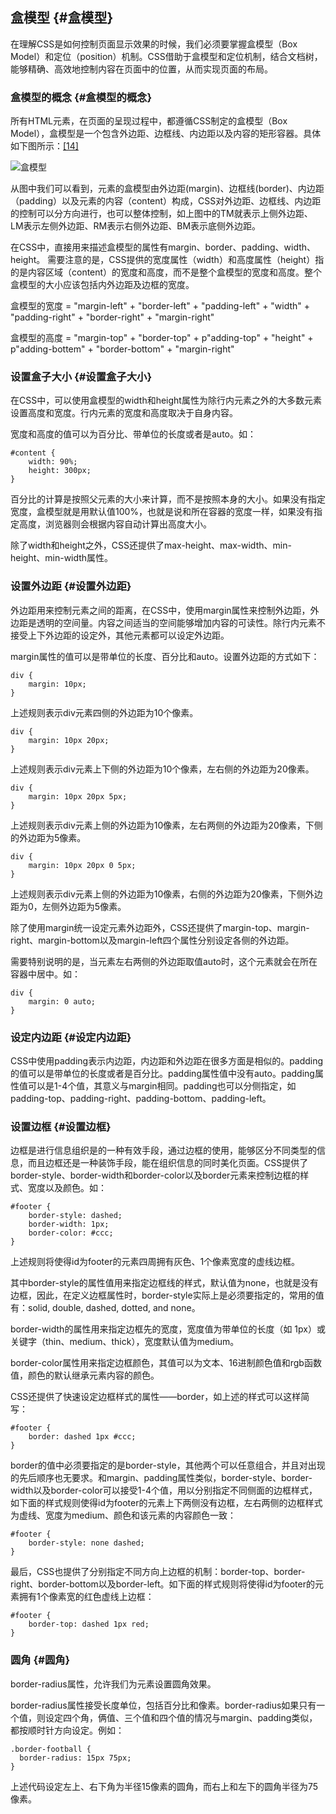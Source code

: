 ## 盒模型 {#盒模型}

在理解CSS是如何控制页面显示效果的时候，我们必须要掌握盒模型（Box Model）和定位（position）机制。CSS借助于盒模型和定位机制，结合文档树，能够精确、高效地控制内容在页面中的位置，从而实现页面的布局。

### 盒模型的概念 {#盒模型的概念}

所有HTML元素，在页面的呈现过程中，都遵循CSS制定的盒模型（Box Model），盒模型是一个包含外边距、边框线、内边距以及内容的矩形容器。具体如下图所示：[\[14\]](https://yangjh.gitee.io/front-end/References.html#cite-14)

![](https://yangjh.gitee.io/front-end/images/box.png "盒模型")

从图中我们可以看到，元素的盒模型由外边距\(margin\)、边框线\(border\)、内边距（padding）以及元素的内容（content）构成，CSS对外边距、边框线、内边距的控制可以分方向进行，也可以整体控制，如上图中的TM就表示上侧外边距、LM表示左侧外边距、RM表示右侧外边距、BM表示底侧外边距。

在CSS中，直接用来描述盒模型的属性有margin、border、padding、width、height。 需要注意的是，CSS提供的宽度属性（width）和高度属性（height）指的是内容区域（content）的宽度和高度，而不是整个盒模型的宽度和高度。整个盒模型的大小应该包括内外边距及边框的宽度。

盒模型的宽度 = "margin-left" + "border-left" + "padding-left" + "width" + "padding-right" + "border-right" + "margin-right"

盒模型的高度 = "margin-top" + "border-top" + p"adding-top" + "height" + p"adding-bottem" + "border-bottom" + "margin-right"

### 设置盒子大小 {#设置盒子大小}

在CSS中，可以使用盒模型的width和height属性为除行内元素之外的大多数元素设置高度和宽度。行内元素的宽度和高度取决于自身内容。

宽度和高度的值可以为百分比、带单位的长度或者是auto。如：

```
#content {
    width: 90%;
    height: 300px;
}
```

百分比的计算是按照父元素的大小来计算，而不是按照本身的大小。如果没有指定宽度，盒模型就是用默认值100\%，也就是说和所在容器的宽度一样，如果没有指定高度，浏览器则会根据内容自动计算出高度大小。

除了width和height之外，CSS还提供了max-height、max-width、min-height、min-width属性。

### 设置外边距 {#设置外边距}

外边距用来控制元素之间的距离，在CSS中，使用margin属性来控制外边距，外边距是透明的空间量。内容之间适当的空间能够增加内容的可读性。除行内元素不接受上下外边距的设定外，其他元素都可以设定外边距。

margin属性的值可以是带单位的长度、百分比和auto。设置外边距的方式如下：

```
div {
    margin: 10px;
}
```

上述规则表示div元素四侧的外边距为10个像素。

```
div {
    margin: 10px 20px;
}
```

上述规则表示div元素上下侧的外边距为10个像素，左右侧的外边距为20像素。

```
div {
    margin: 10px 20px 5px;
}
```

上述规则表示div元素上侧的外边距为10像素，左右两侧的外边距为20像素，下侧的外边距为5像素。

```
div {
    margin: 10px 20px 0 5px;
}
```

上述规则表示div元素上侧的外边距为10像素，右侧的外边距为20像素，下侧外边距为0，左侧外边距为5像素。

除了使用margin统一设定元素外边距外，CSS还提供了margin-top、margin-right、margin-bottom以及margin-left四个属性分别设定各侧的外边距。

需要特别说明的是，当元素左右两侧的外边距取值auto时，这个元素就会在所在容器中居中。如：

```
div {
    margin: 0 auto;
}
```

### 设定内边距 {#设定内边距}

CSS中使用padding表示内边距，内边距和外边距在很多方面是相似的。padding的值可以是带单位的长度或者是百分比。padding属性值中没有auto。padding属性值可以是1-4个值，其意义与margin相同。padding也可以分侧指定，如padding-top、padding-right、padding-bottom、padding-left。

### 设置边框 {#设置边框}

边框是进行信息组织是的一种有效手段，通过边框的使用，能够区分不同类型的信息，而且边框还是一种装饰手段，能在组织信息的同时美化页面。CSS提供了border-style、border-width和border-color以及border元素来控制边框的样式、宽度以及颜色。如：

```
#footer {
    border-style: dashed;
    border-width: 1px;
    border-color: #ccc;
}
```

上述规则将使得id为footer的元素四周拥有灰色、1个像素宽度的虚线边框。

其中border-style的属性值用来指定边框线的样式，默认值为none，也就是没有边框，因此，在定义边框属性时，border-style实际上是必须要指定的，常用的值有：solid, double, dashed, dotted, and none。

border-width的属性用来指定边框先的宽度，宽度值为带单位的长度（如 1px）或关键字（thin、medium、thick），宽度默认值为medium。

border-color属性用来指定边框颜色，其值可以为文本、16进制颜色值和rgb函数值，颜色的默认继承元素内容的颜色。

CSS还提供了快速设定边框样式的属性——border，如上述的样式可以这样简写：

```
#footer {
    border: dashed 1px #ccc;
}
```

border的值中必须要指定的是border-style，其他两个可以任意组合，并且对出现的先后顺序也无要求。和margin、padding属性类似，border-style、border-width以及border-color可以接受1-4个值，用以分别指定不同侧面的边框样式，如下面的样式规则使得id为footer的元素上下两侧没有边框，左右两侧的边框样式为虚线、宽度为medium、颜色和该元素的内容颜色一致：

```
#footer {
    border-style: none dashed;
}
```

最后，CSS也提供了分别指定不同方向上边框的机制：border-top、border-right、border-bottom以及border-left。如下面的样式规则将使得id为footer的元素拥有1个像素宽的红色虚线上边框：

```
#footer {
    border-top: dashed 1px red;
}
```

### 圆角 {#圆角}

border-radius属性，允许我们为元素设置圆角效果。

border-radius属性接受长度单位，包括百分比和像素。border-radius如果只有一个值，则设定四个角，俩值、三个值和四个值的情况与margin、padding类似，都按顺时针方向设定。例如：

```
.border-football {
  border-radius: 15px 75px;
}
```

上述代码设定左上、右下角为半径15像素的圆角，而右上和左下的圆角半径为75像素。

